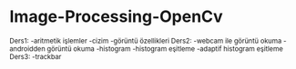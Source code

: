 # Image-Processing-OpenCv
<sub> 
Ders1:
-aritmetik işlemler
-cizim
-görüntü özellikleri
Ders2:
-webcam ile görüntü okuma
-androidden görüntü okuma
-histogram
-histogram eşitleme
-adaptif histogram eşitleme
Ders3:
-trackbar
</sub>
